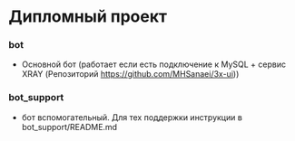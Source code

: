 # Дипломный проект
### bot 
- Основной бот (работает если есть подключение к MySQL + сервис XRAY (Репозиторий https://github.com/MHSanaei/3x-ui))
### bot_support 
- бот вспомогательный. Для тех поддержки инструкции в bot_support/README.md